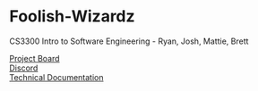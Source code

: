 # Foolish-Wizardz
CS3300 Intro to Software Engineering - Ryan, Josh, Mattie, Brett

[Project Board](https://github.com/users/Sloathking/projects/1)  
[Discord](https://discord.com/channels/1194757913223376969/1194757917925195797)  
[Technical Documentation](https://docs.google.com/document/d/1Y3HNKCyn4xe-NUqihw6e3nK2uiPi6oFmCjkuOdXvx_k/edit)  
